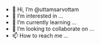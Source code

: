 - 👋 Hi, I’m @uttamsarvottam
- 👀 I’m interested in ...
- 🌱 I’m currently learning ...
- 💞️ I’m looking to collaborate on ...
- 📫 How to reach me ...

<!---
uttamsarvottam/uttamsarvottam is a ✨ special ✨ repository because its `README.md` (this file) appears on your GitHub profile.
You can click the Preview link to take a look at your changes.
--->
